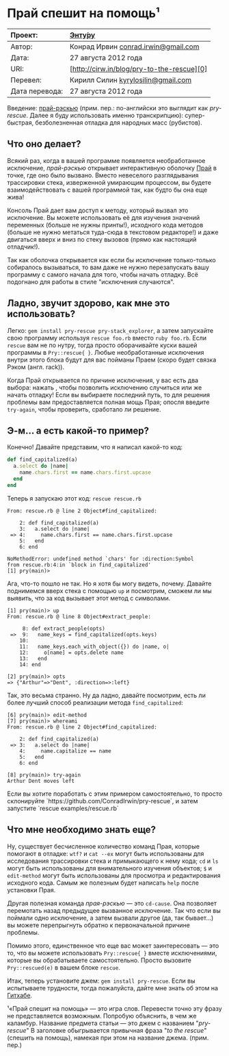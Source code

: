 Прай спешит на помощь¹
======================

| Проект:        | [Энту́ру](https://www.github.com/kyrylo/entooru/)
|:---------------|:------------------------------------------------
| Автор:         | Конрад Ирвин <conrad.irwin@gmail.com>
| Дата:          | 27 августа 2012 года
| URI:           | [http://cirw.in/blog/pry-to-the-rescue][0]
| Перевел:       | Кирилл Силин <kyrylosilin@gmail.com>
| Дата перевода: | 27 августа 2012 года


Введение: [прай-рэскью][pr] (прим. пер.: по-английски это выглядит как
_pry-rescue_. Далее я буду использовать именно транскрипцию): супер-быстрая,
безболезненная отладка для народных масс (рубистов).

Что оно делает?
---------------

Всякий раз, когда в вашей программе появляется необработанное исключение,
_прай-рэскью_ открывает интерактивную оболочку [Прай][pry] в точке, где оно было
вызвано. Вместо невеселого разглядывания трассировки стека, изверженной
умирающим процессом, вы будете взаимодействовать с вашей программой так, как
будто бы она еще жива!

Консоль Прай дает вам доступ к методу, который вызвал это исключение. Вы можете
использовать её для изучения значений переменных (больше не нужны принты!),
исходного кода методов (больше не нужно метаться туда-сюда в текстовом
редакторе!) и даже двигаться вверх и вниз по стеку вызовов (прямо как настоящий
отладчик!).

Так как оболочка открывается как если бы исключение только-только собиралось
вызываться, то вам даже не нужно перезапускать вашу программу с самого начала
для того, чтобы начать отладку. Всё подогнано для работы в стиле "исключения
случаются".

Ладно, звучит здорово, как мне это использовать?
------------------------------------------------

Легко: `gem install pry-rescue pry-stack_explorer`, а затем запускайте свою
программу используя `rescue foo.rb` вместо `ruby foo.rb`. Если `rescue` вам не
по нутру, тогда просто оборачивайте куски вашей программы в `Pry::rescue{ }`.
Любые необработанные исключения внутри этого блока будут для вас пойманы Праем
(скоро будет связка Рэком (англ. rack)).

Когда Прай открывается по причине исключения, у вас есть два выбора: нажать
<Ctrl-d>, чтобы позволить исключению случиться или же начать отладку! Если вы
выбираете последний путь, то для решения проблемы вам предоставляется полная
мощь Прая; опосля введите `try-again`, чтобы проверить, сработало ли решение.

Э-м… а есть какой-то пример?
----------------------------

Конечно! Давайте представим, что я написал какой-то код:

```ruby
def find_capitalized(a)
  a.select do |name|
    name.chars.first == name.chars.first.upcase
  end
end
```

Теперь я запускаю этот код: `rescue rescue.rb`

```
From: rescue.rb @ line 2 Object#find_capitalized:

    2: def find_capitalized(a)
    3:   a.select do |name|
 => 4:     name.chars.first == name.chars.first.upcase
    5:   end
    6: end

NoMethodError: undefined method `chars' for :direction:Symbol
from rescue.rb:4:in `block in find_capitalized'
[1] pry(main)>
```

Ага, что-то пошло не так. Но я хотя бы могу видеть, почему. Давайте поднимемся
вверх стека с помощью `up` и посмотрим, сможем ли мы выявить, что за код
вызывает этот метод с символами.

```
[1] pry(main)> up
From: rescue.rb @ line 8 Object#extract_people:

     8: def extract_people(opts)
 =>  9:   name_keys = find_capitalized(opts.keys)
    10: 
    11:   name_keys.each_with_object({}) do |name, o|
    12:     o[name] = opts.delete name
    13:   end
    14: end

[2] pry(main)> opts
=> {"Arthur"=>"Dent", :direction=>:left}
```

Так, это весьма странно. Ну да ладно, давайте посмотрим, есть ли более лучший
способ реализации метода `find_capitalized`:

```
[6] pry(main)> edit-method
[7] pry(main)> whereami
From: rescue.rb @ line 2 Object#find_capitalized:

    2: def find_capitalized(a)
 => 3:   a.select do |name|
    4:     name.capitalize == name
    5:   end
    6: end

[8] pry(main)> try-again
Arthur Dent moves left
```

<aside>Если вы хотите поработать с этим примером самостоятельно, то просто
склонируйте `https://github.com/ConradIrwin/pry-rescue`, и затем запустите
`rescue examples/rescue.rb`</aside>

Что мне необходимо знать еще?
-----------------------------

Ну, существует бесчисленное количество команд Прая, которые помогают в отладке:
`wtf?` и `cat --ex` могут быть использованы для исследования трассировки стека
и примыкающего к нему кода; `cd` и `ls` могут быть использованы для
внимательного изучения объектов; `$` и `edit-method` могут быть использованы для
просмотра и редактирования исходного кода. Самым же полезным будет написать
`help` после установки Прая.

Другая полезная команда _прая-рэскью_ — это `cd-cause`. Она позволяет перемотать
назад предыдущее вызванное исключение. Так что если вы поймали одно исключение,
а затем вызвали другое (да, так бывает…) вы можете перепрыгнуть обратно к
первоначальной причине проблемы.

Помимо этого, единственное что еще вас может заинтересовать — это то, что вы
можете использовать `Pry::rescue{ }` вместе исключениями, которые вы
обрабатываете самостоятельно. Просто вызовите `Pry::rescued(e)` в вашем блоке
`rescue`.

Итак, теперь установите джем: `gem install pry-rescue`. Если вы испытываете
трудности, тогда пожалуйста, дайте мне знать об этом на [Гитхабе][pr].

¹«Прай спешит на помощь» — это игра слов. Перевести точно эту фразу не
представляется возможным. Попробую объяснить, в чем же каламбур. Название
предмета статьи — это джем с названием "_pry-rescue_" В заголовке обыгрывается
привычная фраза "_to the rescue_" (спешить на помощь), намекая при этом на
название джема. (прим. пер.)

[0]: http://cirw.in/blog/pry-to-the-rescue
[pr]: https://github.com/ConradIrwin/pry-rescue
[pry]: http://pryrepl.org/
